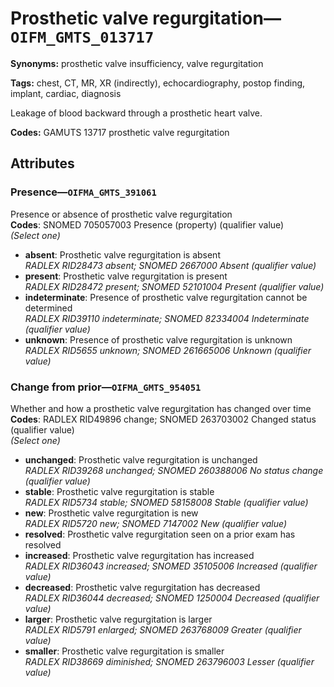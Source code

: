 # Prosthetic valve regurgitation—`OIFM_GMTS_013717`

**Synonyms:** prosthetic valve insufficiency, valve regurgitation

**Tags:** chest, CT, MR, XR (indirectly), echocardiography, postop finding, implant, cardiac, diagnosis

Leakage of blood backward through a prosthetic heart valve.

**Codes:** GAMUTS 13717 prosthetic valve regurgitation

## Attributes

### Presence—`OIFMA_GMTS_391061`

Presence or absence of prosthetic valve regurgitation  
**Codes**: SNOMED 705057003 Presence (property) (qualifier value)  
*(Select one)*

- **absent**: Prosthetic valve regurgitation is absent  
_RADLEX RID28473 absent; SNOMED 2667000 Absent (qualifier value)_
- **present**: Prosthetic valve regurgitation is present  
_RADLEX RID28472 present; SNOMED 52101004 Present (qualifier value)_
- **indeterminate**: Presence of prosthetic valve regurgitation cannot be determined  
_RADLEX RID39110 indeterminate; SNOMED 82334004 Indeterminate (qualifier value)_
- **unknown**: Presence of prosthetic valve regurgitation is unknown  
_RADLEX RID5655 unknown; SNOMED 261665006 Unknown (qualifier value)_

### Change from prior—`OIFMA_GMTS_954051`

Whether and how a prosthetic valve regurgitation has changed over time  
**Codes**: RADLEX RID49896 change; SNOMED 263703002 Changed status (qualifier value)  
*(Select one)*

- **unchanged**: Prosthetic valve regurgitation is unchanged  
_RADLEX RID39268 unchanged; SNOMED 260388006 No status change (qualifier value)_
- **stable**: Prosthetic valve regurgitation is stable  
_RADLEX RID5734 stable; SNOMED 58158008 Stable (qualifier value)_
- **new**: Prosthetic valve regurgitation is new  
_RADLEX RID5720 new; SNOMED 7147002 New (qualifier value)_
- **resolved**: Prosthetic valve regurgitation seen on a prior exam has resolved  
- **increased**: Prosthetic valve regurgitation has increased  
_RADLEX RID36043 increased; SNOMED 35105006 Increased (qualifier value)_
- **decreased**: Prosthetic valve regurgitation has decreased  
_RADLEX RID36044 decreased; SNOMED 1250004 Decreased (qualifier value)_
- **larger**: Prosthetic valve regurgitation is larger  
_RADLEX RID5791 enlarged; SNOMED 263768009 Greater (qualifier value)_
- **smaller**: Prosthetic valve regurgitation is smaller  
_RADLEX RID38669 diminished; SNOMED 263796003 Lesser (qualifier value)_